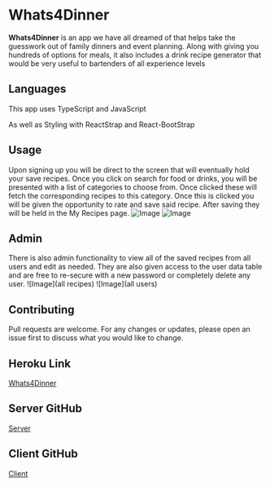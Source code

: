 # Whats4Dinner

**Whats4Dinner** is an app we have all dreamed of that helps take the guesswork out of family dinners and event planning. Along with giving you hundreds of options for meals, it also includes a drink recipe generator that would be very useful to bartenders of all experience levels

## Languages

This app uses TypeScript and JavaScript 

As well as Styling with ReactStrap and React-BootStrap


## Usage
Upon signing up you will be direct to the screen that will eventually hold your save recipes. Once you click on search for food or drinks, you will be presented with a list of categories to choose from. Once clicked these will fetch the corresponding recipes to this category. Once this is clicked you will be given the opportunity  to rate and save said recipe. After saving they will be held in the My Recipes page.
![Image](MyRecipes)
![Image](fetchDrinks)
## Admin
There is also admin functionality to view all of the saved recipes from all users and edit as needed. They are also given access to the user data table and are free to re-secure with a new password or completely delete any user.
![Image](all recipes)
![Image](all users)


## Contributing
Pull requests are welcome. For any changes or updates, please open an issue first to discuss what you would like to change.


## Heroku Link
[Whats4Dinner](https://allenbra17-w4d-client.herokuapp.com/)
## Server GitHub
[Server](https://https://github.com/allenbra17/whats4dinner-server)
## Client GitHub
[Client](https://https://github.com/allenbra17/whats4dinner-client)